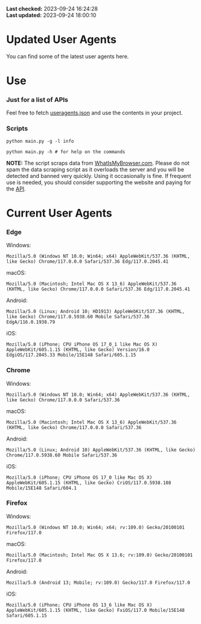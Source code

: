 **Last checked:** 2023-09-24 16:24:28  
**Last updated:** 2023-09-24 18:00:10  

# Updated User Agents
You can find some of the latest user agents here.

# Use

### Just for a list of APIs

Feel free to fetch [useragents.json](https://raw.githubusercontent.com/tmxkn1/UpdatedUserAgents/master/useragents.json) and use the contents in your project.

### Scripts

```
python main.py -g -l info

python main.py -h # for help on the commands
```
**NOTE:** The script scraps data from [WhatIsMyBrowser.com](https://www.whatismybrowser.com). Please do not spam the data scraping script as it overloads the server and you will be detected and banned very quickly. Using it occasionally is fine. If frequent use is needed, you should consider supporting the website and paying for the [API](https://developers.whatismybrowser.com/api/).

# Current User Agents
###  Edge

Windows:
```
Mozilla/5.0 (Windows NT 10.0; Win64; x64) AppleWebKit/537.36 (KHTML, like Gecko) Chrome/117.0.0.0 Safari/537.36 Edg/117.0.2045.41
```

macOS:
```
Mozilla/5.0 (Macintosh; Intel Mac OS X 13_6) AppleWebKit/537.36 (KHTML, like Gecko) Chrome/117.0.0.0 Safari/537.36 Edg/117.0.2045.41
```

Android:
```
Mozilla/5.0 (Linux; Android 10; HD1913) AppleWebKit/537.36 (KHTML, like Gecko) Chrome/117.0.5938.60 Mobile Safari/537.36 EdgA/116.0.1938.79
```

iOS:
```
Mozilla/5.0 (iPhone; CPU iPhone OS 17_0_1 like Mac OS X) AppleWebKit/605.1.15 (KHTML, like Gecko) Version/16.0 EdgiOS/117.2045.33 Mobile/15E148 Safari/605.1.15
```

### Chrome

Windows:
```
Mozilla/5.0 (Windows NT 10.0; Win64; x64) AppleWebKit/537.36 (KHTML, like Gecko) Chrome/117.0.0.0 Safari/537.36
```

macOS:
```
Mozilla/5.0 (Macintosh; Intel Mac OS X 13_6) AppleWebKit/537.36 (KHTML, like Gecko) Chrome/117.0.0.0 Safari/537.36
```

Android:
```
Mozilla/5.0 (Linux; Android 10) AppleWebKit/537.36 (KHTML, like Gecko) Chrome/117.0.5938.60 Mobile Safari/537.36
```

iOS:
```
Mozilla/5.0 (iPhone; CPU iPhone OS 17_0 like Mac OS X) AppleWebKit/605.1.15 (KHTML, like Gecko) CriOS/117.0.5938.108 Mobile/15E148 Safari/604.1
```

### Firefox

Windows:
```
Mozilla/5.0 (Windows NT 10.0; Win64; x64; rv:109.0) Gecko/20100101 Firefox/117.0
```

macOS:
```
Mozilla/5.0 (Macintosh; Intel Mac OS X 13.6; rv:109.0) Gecko/20100101 Firefox/117.0
```

Android:
```
Mozilla/5.0 (Android 13; Mobile; rv:109.0) Gecko/117.0 Firefox/117.0
```

iOS:
```
Mozilla/5.0 (iPhone; CPU iPhone OS 13_6 like Mac OS X) AppleWebKit/605.1.15 (KHTML, like Gecko) FxiOS/117.0 Mobile/15E148 Safari/605.1.15
```